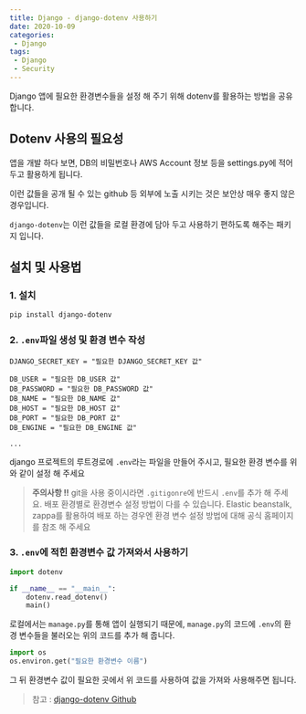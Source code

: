 ```yaml
---
title: Django - django-dotenv 사용하기
date: 2020-10-09
categories:
 - Django
tags:
 - Django
 - Security
---
```


Django 앱에 필요한 환경변수들을 설정 해 주기 위해 dotenv를 활용하는 방법을 공유합니다. 

<!-- more -->

## Dotenv 사용의 필요성

앱을 개발 하다 보면, DB의 비밀번호나 AWS Account 정보 등을 settings.py에 적어 두고 활용하게 됩니다. 

이런 값들을 공개 될 수 있는 github 등 외부에 노출 시키는 것은 보안상 매우 좋지 않은 경우입니다. 

`django-dotenv`는 이런 값들을 로컬 환경에 담아 두고 사용하기 편하도록 해주는 패키지 입니다. 

## 설치 및 사용법 

### 1. 설치 

```bash
pip install django-dotenv
```

### 2. `.env`파일 생성 및 환경 변수 작성 

```text
DJANGO_SECRET_KEY = "필요한 DJANGO_SECRET_KEY 값"

DB_USER = "필요한 DB_USER 값"
DB_PASSWORD = "필요한 DB_PASSWORD 값"
DB_NAME = "필요한 DB_NAME 값"
DB_HOST = "필요한 DB_HOST 값"
DB_PORT = "필요한 DB_PORT 값"
DB_ENGINE = "필요한 DB_ENGINE 값"

...
```

django 프로젝트의 루트경로에 `.env`라는 파일을 만들어 주시고, 필요한 환경 변수를 위와 같이 설정 해 주세요

> **주의사항 !!** git을 사용 중이시라면 `.gitigonre`에 반드시 `.env`를 추가 해 주세요.
> 배포 환경별로 환경변수 설정 방법이 다를 수 있습니다. 
> Elastic beanstalk, zappa를 활용하여 배포 하는 경우엔 환경 변수 설정 방법에 대해 공식 홈페이지를 참조 해 주세요

### 3. `.env`에 적힌 환경변수 값 가져와서 사용하기

```python
import dotenv

if __name__ == "__main__":
    dotenv.read_dotenv()
    main()
```

로컬에서는 `manage.py`를 통해 앱이 실행되기 때문에, `manage.py`의 코드에 `.env`의 환경 변수들을 불러오는 위의 코드를 추가 해 줍니다. 

```python
import os 
os.environ.get("필요한 환경변수 이름")
```

그 뒤 환경변수 값이 필요한 곳에서 위 코드를 사용하여 값을 가져와 사용해주면 됩니다. 

> 참고 : [django-dotenv Github](https://github.com/jpadilla/django-dotenv)